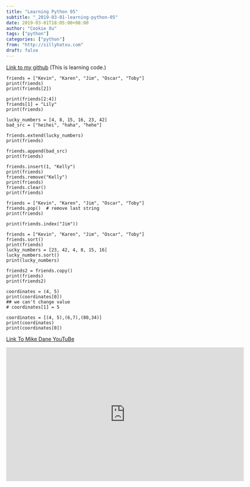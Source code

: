 ```yaml
---
title: "Learning Python 05"
subtitle: "_2019-03-01-learning-python-05"
date: 2019-03-01T18:05:00+08:00
author: "Cookie Xu"
tags: ["python"]
categories: ["python"]
from: "http://sillyhatxu.com"
draft: false
---
```


[Link to my github](https://github.com/sillyhatxu/learning-python/blob/master/array.py) (This is learning code.)

```
friends = ["Kevin", "Karen", "Jim", "Oscar", "Toby"]
print(friends)
print(friends[2])

print(friends[2:4])
friends[1] = "Lily"
print(friends)

lucky_numbers = [4, 8, 15, 16, 23, 42]
bad_src = ["heihei", "haha", "hehe"]

friends.extend(lucky_numbers)
print(friends)

friends.append(bad_src)
print(friends)

friends.insert(1, "Kelly")
print(friends)
friends.remove("Kelly")
print(friends)
friends.clear()
print(friends)

friends = ["Kevin", "Karen", "Jim", "Oscar", "Toby"]
friends.pop()  # remove last string
print(friends)

print(friends.index("Jim"))

friends = ["Kevin", "Karen", "Jim", "Oscar", "Toby"]
friends.sort()
print(friends)
lucky_numbers = [23, 42, 4, 8, 15, 16]
lucky_numbers.sort()
print(lucky_numbers)

friends2 = friends.copy()
print(friends)
print(friends2)

coordinates = (4, 5)
print(coordinates[0])
## we can't change value
# coordinates[1] = 5

coordinates = [(4, 5),(6,7),(80,34)]
print(coordinates)
print(coordinates[0])

```

[Link To Mike Dane YouTuBe](https://www.youtube.com/watch?v=c2C7bvkVGbI&list=PLLAZ4kZ9dFpMMs5lskzBApYXn0bl7emsW&index=11)

<iframe id="ytplayer" type="text/html" width="640" height="360"
  src="https://www.youtube.com/embed/c2C7bvkVGbI?origin=https://www.youtube.com/watch?v=c2C7bvkVGbI&list=PLLAZ4kZ9dFpMMs5lskzBApYXn0bl7emsW&index=11"
  frameborder="0"></iframe>